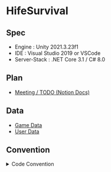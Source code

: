 # HifeSurvival

## Spec
* Engine : Unity 2021.3.23f1
* IDE : Visual Studio 2019 or VSCode
* Server-Stack : .NET Core 3.1 / C# 8.0


## Plan
- [Meeting / TODO (Notion Docs)](https://kangtae.notion.site/HifeSurvival-baf65c31cf59469a978eec74437163d5?pvs=4)


## Data
- [Game Data](https://docs.google.com/spreadsheets/d/104ZnnXWWorMZOAhuY0o1o1xIL2H41opJlrJLsSEk_C4/edit#gid=0)
- [User Data](https://console.firebase.google.com/u/0/project/planar-hangout-385012/overview?hl=ko)

## Convention
<details markdown="1">
<summary> Code Convention</summary>

### enum

- 앞에 E를 붙임.
- 내용에 들어갈 원소들은 대문자 형태로
- 예시
    
    ```csharp
    public enum EState
    {
    		IDLE,
    		MOVE,
    }
    ```
    

### const, readonly

- 대문자로 통일함.
- 예시
    
    ```csharp
    // const
    public const INVALID_VALUE = int.min;
    
    // readonly
    public readonly Vector3 INVALID_POS = new Vector3(-9999,-9999.-9999);
    ```
    

### class

- 클래스 명 : 대문자
    
    ```csharp
    public class Item
    {
    
    }
    ```
    
- 변수  : private 일 경우 : 이름 시작 지점에 _ (언더바) 를 붙인다
    
    ```csharp
    private int _val;
    ```
    
- 프로퍼티 : 앞글자 대문자 사용
    
    ```csharp
    public Vector3 Pos { get; private set;}
    ```
    

### interface

- I로 시작하며 대문자로 정의한다.
    
    ```csharp
    public interface IState
    {
    
    }
    ```
    

### Collection

- Array 일 경우 : 뒤에 Arr를 붙인다
    
    ```csharp
    int [] numArr = new int[5];
    ```
    
- List 일 경우 : 뒤에 List를 붙인다.
    
    ```csharp
    List<int> numList = new List<int>();
    ```
    
- Dictionary 일 경우 : 뒤에 Dict를 붙임
    
    ```csharp
    Dictionary<int, int> numDict = new Dictionary<int, int>();
    ```
    

### Function

- 첫글자는 대문자로 작성한다
- 파리미터의 네이밍은 in으로 시작
- 기본 함수일 경우 동사형으로 사용함
    
    ```csharp
    public void SetHp(int inHp)
    {
    
    {
    ```
    
- bool 형은 의문형으로 사용함
    
    ```csharp
    public bool IsValied(int inValue);
    public bool HasValue();
    public bool CanAttack();
    ```
    
- (선택) 함수가 한줄일 경우 람다식 메서드 사용
    
    ```csharp
    public bool HasValue() => true;
    ```
    

### 이벤트, 액션

- Action<T> 일 경우 뒤에 Callback 혹은 CB 로 정의
    
    ```csharp
    private Action<int> _damageValCallback; 
    ```
    
- Func<T> 일 경우 뒤에 Func를 붙인다.
    
    ```csharp
    private Func<int>  _checkFunc;
    ```
    
- event는 앞에 `On내용Handler`  로 정의한다.
    
    ```csharp
    public event Action<T> OnRecvAttackHandler;
    ```
    
### 패킷 구조체

- 구조체 명 앞에 P를 붙임.
    
    ```csharp
    struct PItem
    ```

*****
참고 링크 
> https://docs.popekim.com/ko/coding-standards/pocu-csharp  
> https://learn.microsoft.com/ko-kr/dotnet/csharp/fundamentals/coding-style/coding-conventions

</details>

